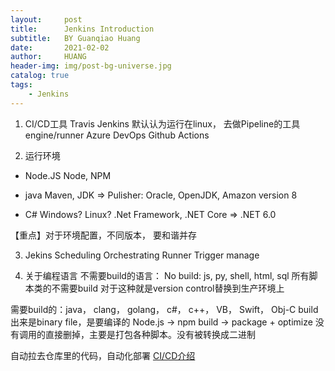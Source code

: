 ```yaml
---
layout:     post
title:      Jenkins Introduction
subtitle:   BY Guanqiao Huang
date:       2021-02-02
author:     HUANG
header-img: img/post-bg-universe.jpg
catalog: true
tags:
    - Jenkins
---
```

1. CI/CD工具
Travis
Jenkins 默认认为运行在linux， 去做Pipeline的工具 engine/runner
Azure DevOps
Github Actions

2. 运行环境
- Node.JS
Node, NPM

- java
Maven, JDK
=> Pulisher: Oracle, OpenJDK, Amazon
version 8

- C#
Windows? Linux?
.Net Framework, .NET Core
=> .NET 6.0

【重点】对于环境配置，不同版本， 要和谐并存

3. Jekins
Scheduling
Orchestrating
Runner
Trigger
manage

4. 关于编程语言
不需要build的语言：
No build: js, py, shell, html, sql
所有脚本类的不需要build
对于这种就是version control替换到生产环境上

需要build的：java， clang， golang， c#， c++， VB， Swift， Obj-C
build出来是binary file，是要编译的
Node.js -> npm build -> package + optimize 没有调用的直接删掉，主要是打包各种脚本。没有被转换成二进制

自动拉去仓库里的代码，自动化部署
[CI/CD介绍](https://github.com/JiangRenDevOps/DevOpsLectureNotesV6/tree/master/WK4_Jenkins/Wk4.1/1.Ubuntu-install)